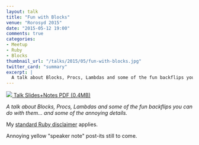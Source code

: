 ```yaml
---
layout: talk
title: "Fun with Blocks"
venue: "Rorosyd 2015"
date: "2015-05-12 19:00"
comments: true
categories:
- Meetup
- Ruby
- Blocks
thumbnail_url: "/talks/2015/05/fun-with-blocks.jpg"
twitter_card: "summary"
excerpt: |
  A talk about Blocks, Procs, Lambdas and some of the fun backflips you can do with them... and some of the annoying details.
---
```


<a class="pdf" href="/talks/2015/05/fun-with-blocks.pdf">
  <img src="/talks/2015/05/fun-with-blocks.jpg" />
  <span>Talk Slides+Notes PDF (0.4MB)</span>
</a>

*A talk about Blocks, Procs, Lambdas and some of the fun backflips you can do with them... and some of the annoying details.*

My [standard Ruby disclaimer](/blog/2015/02/a-ruby-disclaimer/) applies.

Annoying yellow "speaker note" post-its still to come.

